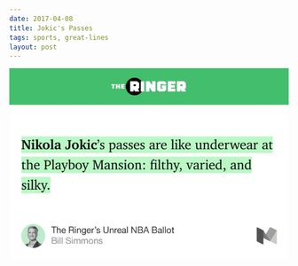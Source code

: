 ```yaml
---
date: 2017-04-08
title: Jokic's Passes
tags: sports, great-lines
layout: post
---
```



![jokic](https://raw.githubusercontent.com/muneer78/muneer78.github.io/master/images/jokic.jpeg)



